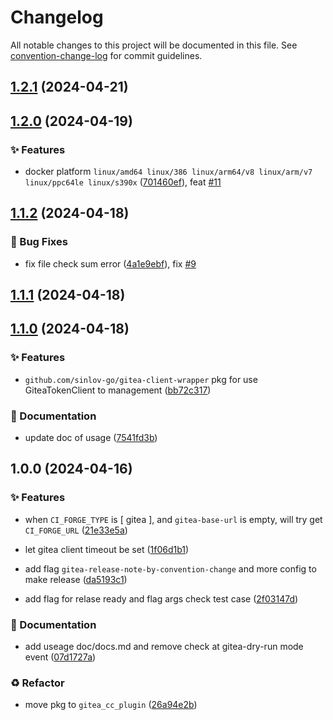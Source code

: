 # Changelog

All notable changes to this project will be documented in this file. See [convention-change-log](https://github.com/convention-change/convention-change-log) for commit guidelines.

## [1.2.1](https://github.com/woodpecker-kit/woodpecker-gitea-cc-release/compare/1.2.0...v1.2.1) (2024-04-21)

## [1.2.0](https://github.com/woodpecker-kit/woodpecker-gitea-cc-release/compare/1.1.2...v1.2.0) (2024-04-19)

### ✨ Features

* docker platform `linux/amd64 linux/386 linux/arm64/v8 linux/arm/v7 linux/ppc64le linux/s390x` ([701460ef](https://github.com/woodpecker-kit/woodpecker-gitea-cc-release/commit/701460ef896a5ff2725ca212428ffad0583fcfbf)), feat [#11](https://github.com/woodpecker-kit/woodpecker-gitea-cc-release/issues/11)

## [1.1.2](https://github.com/woodpecker-kit/woodpecker-gitea-cc-release/compare/1.1.1...v1.1.2) (2024-04-18)

### 🐛 Bug Fixes

* fix file check sum error ([4a1e9ebf](https://github.com/woodpecker-kit/woodpecker-gitea-cc-release/commit/4a1e9ebfbed49afd36aa6bac484d9901a3664bdb)), fix [#9](https://github.com/woodpecker-kit/woodpecker-gitea-cc-release/issues/9)

## [1.1.1](https://github.com/woodpecker-kit/woodpecker-gitea-cc-release/compare/1.1.0...v1.1.1) (2024-04-18)

## [1.1.0](https://github.com/woodpecker-kit/woodpecker-gitea-cc-release/compare/1.0.0...v1.1.0) (2024-04-18)

### ✨ Features

* `github.com/sinlov-go/gitea-client-wrapper` pkg for use GiteaTokenClient to management ([bb72c317](https://github.com/woodpecker-kit/woodpecker-gitea-cc-release/commit/bb72c31771c11850c5f1527e2cf06c4fc176d616))

### 📝 Documentation

* update doc of usage ([7541fd3b](https://github.com/woodpecker-kit/woodpecker-gitea-cc-release/commit/7541fd3b31a89e5f487aadbd55bc7dea8aea20a2))

## 1.0.0 (2024-04-16)

### ✨ Features

* when `CI_FORGE_TYPE` is [ gitea ], and `gitea-base-url` is empty, will try get `CI_FORGE_URL` ([21e33e5a](https://github.com/woodpecker-kit/woodpecker-gitea-cc-release/commit/21e33e5a7582f8c05d33a71be393a40f93438ef4))

* let gitea client timeout be set ([1f06d1b1](https://github.com/woodpecker-kit/woodpecker-gitea-cc-release/commit/1f06d1b1ee914328376ed0802897dbb750496b63))

* add flag `gitea-release-note-by-convention-change` and more config to make release ([da5193c1](https://github.com/woodpecker-kit/woodpecker-gitea-cc-release/commit/da5193c1d9e28cb48b2bfddf3241f9cf81e661aa))

* add flag for relase ready and flag args check test case ([2f03147d](https://github.com/woodpecker-kit/woodpecker-gitea-cc-release/commit/2f03147d1bf15fa8fd867a3efd7c4c6fb67910c9))

### 📝 Documentation

* add useage doc/docs.md and remove check at gitea-dry-run mode event ([07d1727a](https://github.com/woodpecker-kit/woodpecker-gitea-cc-release/commit/07d1727adc1c1e689112cdd232f3afac61bf7db1))

### ♻ Refactor

* move pkg to `gitea_cc_plugin` ([26a94e2b](https://github.com/woodpecker-kit/woodpecker-gitea-cc-release/commit/26a94e2b60beb09daeb4d105bc77115adefbada6))

